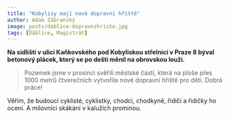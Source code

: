 ```yaml
---
title: "Kobylisy mají nové dopravní hřiště"
author: Adam Zábranský
image: posts/dablice-dopravnihriste.jpg
tags: [Ďáblice, Magistrát]
---
```


**Na sídlišti v ulici Kaňkovského pod Kobyliskou střelnicí v Praze 8 býval betonový plácek, který se po dešti měnil na obrovskou louži.**

>Pozemek jsme v prosinci svěřili městské části, která na ploše přes 1000 metrů čtverečních vytvořila nové dopravní hřiště pro děti. Dobrá práce!

Věřím, že budoucí cyklisté, cyklistky, chodci, chodkyně, řidiči a řidičky ho ocení. A milovníci skákání v kalužích prominou.